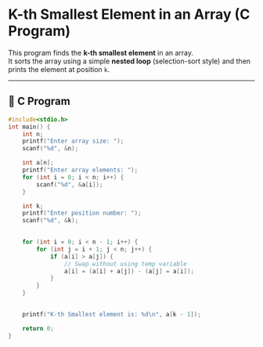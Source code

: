 # K-th Smallest Element in an Array (C Program)

This program finds the **k-th smallest element** in an array.  
It sorts the array using a simple **nested loop** (selection-sort style) and then prints the element at position `k`.

---

## 🔹 C Program
```c
#include<stdio.h>
int main() {
    int n;
    printf("Enter array size: ");
    scanf("%d", &n);

    int a[n];
    printf("Enter array elements: ");
    for (int i = 0; i < n; i++) {
        scanf("%d", &a[i]);
    }

    int k;
    printf("Enter position number: ");
    scanf("%d", &k);

    
    for (int i = 0; i < n - 1; i++) {
        for (int j = i + 1; j < n; j++) {
            if (a[i] > a[j]) {
                // Swap without using temp variable
                a[i] = (a[i] + a[j]) - (a[j] = a[i]);
            }
        }
    }

   
    printf("K-th Smallest element is: %d\n", a[k - 1]);

    return 0;
}
